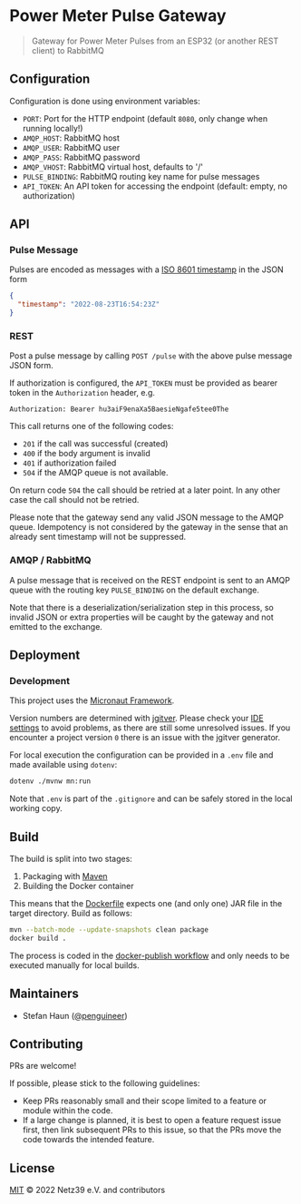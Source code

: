 # Power Meter Pulse Gateway

> Gateway for Power Meter Pulses from an ESP32 (or another REST client) to RabbitMQ

## Configuration

Configuration is done using environment variables:

* `PORT`: Port for the HTTP endpoint (default `8080`, only change when running locally!)
* `AMQP_HOST`: RabbitMQ host
* `AMQP_USER`: RabbitMQ user
* `AMQP_PASS`: RabbitMQ password
* `AMQP_VHOST`: RabbitMQ virtual host, defaults to '/'
* `PULSE_BINDING`: RabbitMQ routing key name for pulse messages
* `API_TOKEN`: An API token for accessing the endpoint (default: empty, no authorization)

## API

### Pulse Message

Pulses are encoded as messages with a [ISO 8601 timestamp](https://en.wikipedia.org/wiki/ISO_8601) in the JSON form
```json
{
  "timestamp": "2022-08-23T16:54:23Z"
}
```

### REST

Post a pulse message by calling `POST /pulse` with the above pulse message JSON form.

If authorization is configured, the `API_TOKEN` must be provided as bearer token in the `Authorization` header, e.g.
```
Authorization: Bearer hu3aiF9enaXa5BaesieNgafe5tee0The
```

This call returns one of the following codes:
* `201` if the call was successful (created)
* `400` if the body argument is invalid
* `401` if authorization failed
* `504` if the AMQP queue is not available.

On return code `504` the call should be retried at a later point. In any other case the call should not be retried.

Please note that the gateway send any valid JSON message to the AMQP queue. 
Idempotency is not considered by the gateway in the sense that an already sent timestamp will not be suppressed.

### AMQP / RabbitMQ

A pulse message that is received on the REST endpoint is sent to an AMQP queue with the routing key `PULSE_BINDING` on 
the default exchange.

Note that there is a deserialization/serialization step in this process, so invalid JSON or extra properties will be 
caught by the gateway and not emitted to the exchange.


## Deployment

### Development

This project uses the [Micronaut Framework](https://micronaut.io/).

Version numbers are determined with [jgitver](https://jgitver.github.io/).
Please check your [IDE settings](https://jgitver.github.io/#_ides_usage) to avoid problems, as there are still some unresolved issues.
If you encounter a project version `0` there is an issue with the jgitver generator.

For local execution the configuration can be provided in a `.env` file and made available using `dotenv`:
```bash
dotenv ./mvnw mn:run
```

Note that `.env` is part of the `.gitignore` and can be safely stored in the local working copy.

## Build

The build is split into two stages:
1. Packaging with [Maven](https://maven.apache.org/)
2. Building the Docker container

This means that the [Dockerfile](Dockerfile) expects one (and only one) JAR file in the target directory.
Build as follows:

```bash
mvn --batch-mode --update-snapshots clean package
docker build .
```

The process is coded in the [docker-publish workflow](.github/workflows/docker-publish.yml) and only needs to be
executed manually for local builds.


## Maintainers

* Stefan Haun ([@penguineer](https://github.com/penguineer))


## Contributing

PRs are welcome!

If possible, please stick to the following guidelines:

* Keep PRs reasonably small and their scope limited to a feature or module within the code.
* If a large change is planned, it is best to open a feature request issue first, then link subsequent PRs to this issue, so that the PRs move the code towards the intended feature.


## License

[MIT](LICENSE.txt) © 2022 Netz39 e.V. and contributors

